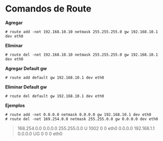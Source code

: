 # Comandos de Route

__Agregar__

```# route add -net 192.168.10.10 netmask 255.255.255.0 gw 192.168.10.1 dev eth0```


__Eliminar__

```# route del -net 192.168.10.10 netmask 255.255.255.0 gw 192.168.10.1 dev eth0```


__Agregar Default gw__

```# route add default gw 192.168.10.1 dev eth0```


__Eliminar Default gw__

```# route del default gw 192.168.10.1 dev eth0```

__Ejemplos__

```
# route add -net 0.0.0.0 netmask 0.0.0.0 gw 192.168.10.1 dev eth0
# route del -net 169.254.0.0 netmask 255.255.0.0 gw 0.0.0.0 dev eth0
```

>168.254.0.0	0.0.0.0	255.255.0.0	U 	1002 0	0	eth0
>0.0.0.0	192.168.1.1	0.0.0.0	UG	0	0	0	eth0
